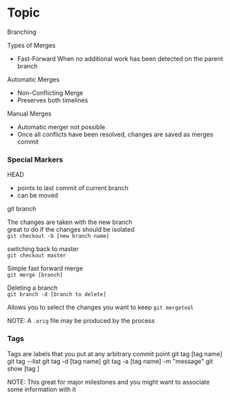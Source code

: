 # Topic

Branching

Types of Merges
- Fast-Forward
When no additional work has been detected on the parent branch

Automatic Merges
- Non-Conflicting Merge
- Preserves both timelines

Manual Merges
- Automatic merger not possible
- Once all conflicts have been resolved, changes are saved as merges commit


### Special Markers
HEAD  
- points to last commit of current branch
- can be moved

git branch

The changes are taken with the new branch  
great to do if the changes should be isolated  
`git checkout -b [new branch name]`

switching back to master  
`git checkout master`

Simple fast forward merge  
`git merge [branch]`

Deleting a branch  
`git branch -d [branch to delete]`

Allows you to select the changes you want to keep
`git mergetool`

NOTE: A `.orig` file may be produced by the process

### Tags
Tags are labels that you put at any arbitrary commit point
git tag [tag name]
git tag --list
git tag -d [tag name]
git tag -a [tag name] -m "message"
git show [tag ]

NOTE: This great for major milestones and you might want to associate some information with it
